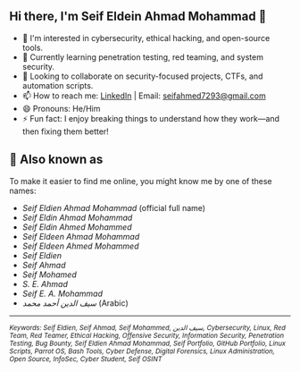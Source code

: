 ## Hi there, I'm Seif Eldein Ahmad Mohammad 👋

- 👀 I'm interested in cybersecurity, ethical hacking, and open-source tools.
- 🌱 Currently learning penetration testing, red teaming, and system security.
- 💞️ Looking to collaborate on security-focused projects, CTFs, and automation scripts.
- 📫 How to reach me: [LinkedIn](https://www.linkedin.com/in/seifeldein/) | Email: seifahmed7293@gmail.com
- 😄 Pronouns: He/Him
- ⚡ Fun fact: I enjoy breaking things to understand how they work—and then fixing them better!
## 🧠 Also known as

To make it easier to find me online, you might know me by one of these names:

- *Seif Eldien Ahmad Mohammad* (official full name)
- *Seif Eldin Ahmad Mohammad*
- *Seif Eldin Ahmed Mohammed*
- *Seif Eldeen Ahmad Mohammad*
- *Seif Eldeen Ahmed Mohammed*
- *Seif Eldien*
- *Seif Ahmad*
- *Seif Mohamed*
- *S. E. Ahmad*
- *Seif E. A. Mohammad*
- *سيف الدين أحمد محمد* (Arabic)


---

<sub><i>Keywords: Seif Eldien, Seif Ahmad, Seif Mohammed, سيف الدين, Cybersecurity, Linux, Red Team, Red Teamer, Ethical Hacking, Offensive Security, Information Security, Penetration Testing, Bug Bounty, Seif Eldien Ahmad Mohammad, Seif Portfolio, GitHub Portfolio, Linux Scripts, Parrot OS, Bash Tools, Cyber Defense, Digital Forensics, Linux Administration, Open Source, InfoSec, Cyber Student, Seif OSINT</i></sub>

